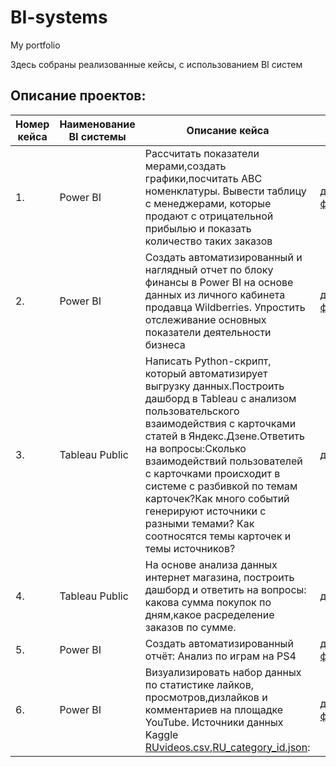 # BI-systems
My portfolio

Здесь собраны реализованные кейсы, с использованием BI систем 
## Описание проектов:  
|Номер кейса| Наименование BI системы                    | Описание кейса                                           |   Результат                                          проекта  |
| ----------- | ----------------------------------------------- | -------------------------------------------------------- | ---------------------------------------------------------------------- |  
| 1. | Power BI| Рассчитать показатели мерами,создать графики,посчитать АВС номенклатуры. Вывести таблицу с менеджерами, которые продают с отрицательной прибылью и показать количество таких заказов|[дашборд.pbix](https://github.com/moseevaevgeniya/BI-systems/blob/c39ef48285e8f86609a74d5304ddfd67af8a7ca8/1.Case%20Power%20BI/%D0%9C%D0%BE%D1%81%D0%B5%D0%B5%D0%B2%D0%B0_%D0%B0%D0%BD%D0%B0%D0%BB%D0%B8%D1%82%D0%B8%D0%BA%D0%B0%20%D0%BF%D1%80%D0%BE%D0%B4%D0%B0%D0%B6-%D1%80%D0%B5%D0%B7%D1%83%D0%BB%D1%8C%D1%82%D0%B0%D1%82%20(1).pbix) [файл.png](https://github.com/moseevaevgeniya/BI-systems/blob/a4a022b58c1291846836b4507082083d4212f03b/1.Case%20Power%20BI/2023-04-06_20-13-59.png) |
| 2. | Power BI |Создать автоматизированный и наглядный отчет по блоку финансы в Power BI на основе данных из личного кабинета продавца Wildberries. Упростить отслеживание основных показатели деятельности бизнеса| [дашборд.pbix](https://drive.google.com/file/d/1qFM_NHEYcFEID8gpFJd5wTuBYoVKLVHL/view?usp=sharing)  [файл.png](https://github.com/moseevaevgeniya/BI-systems/blob/8545a553cd833713758c81b1e28d8851dcdc62fb/2.Case%20Power%20BI/2023-04-07_01-30-02.png) |
| 3. | Tableau Public | Написать Python-скрипт, который автоматизирует выгрузку данных.Построить дашборд в Tableau с анализом пользовательского взаимодействия с карточками статей в Яндекс.Дзене.Ответить на вопросы:Cколько взаимодействий пользователей с карточками происходит в системе с разбивкой по темам карточек?Как много событий генерируют источники с разными темами? Как соотносятся темы карточек и темы источников? | [дашборд](https://public.tableau.com/authoring/Level_16584398975290/Dashboard1#1)  
| 4. | Tableau Public | На основе  анализа данных интернет магазина, построить дашборд и ответить на вопросы: какова сумма покупок по дням,какое расределение заказов по сумме.  | [дашборд](https://public.tableau.com/authoring/ecommerce_16617067557750/Dashboard1#1)  
| 5. | Power BI |Создать автоматизированный отчёт: Анализ по играм на PS4| [дашборд.pbix](https://github.com/moseevaevgeniya/Training-BI-systems/blob/1f80f5ebe92b2b8899f5b908f84db10eca0c6ecf/5.Case%20Power%20BI/Games.pbix)  [файл.pdf](https://github.com/moseevaevgeniya/Training-BI-systems/blob/1c89983fbf6deb9fd8fc7b100b343d9bdfe1f007/5.Case%20Power%20BI/Game.pdf) |
| 6. | Power BI| Визуализировать набор данных по статистике лайков, просмотров,дизлайков и комментариев на площадке YouTube. Источники данных Kaggle [RUvideos.csv](https://www.kaggle.com/datasets/datasnaek/youtube-new?select=RUvideos.csv),[RU_category_id.json](https://www.kaggle.com/datasets/datasnaek/youtube-new?select=RU_category_id.json): |[дашборд.pbix](https://github.com/moseevaevgeniya/Training-BI-systems/blob/027413a7f4644b7bc7551e56dba8be307f0cde44/6.Case%20Power%20BI/Youtube_stat_coner.pbit) [файл.pdf](https://github.com/moseevaevgeniya/Training-BI-systems/blob/db20bb00281e9b4b770e9bb3f2a83abe846dcd3b/6.Case%20Power%20BI/Youtube_stat_pdf.pdf) |

